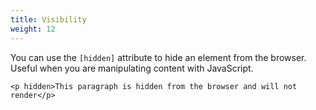 ```yaml
---
title: Visibility
weight: 12
---
```


You can use the `[hidden]` attribute to hide an element from the browser. Useful when you are manipulating content with JavaScript.

```
<p hidden>This paragraph is hidden from the browser and will not render</p>
```